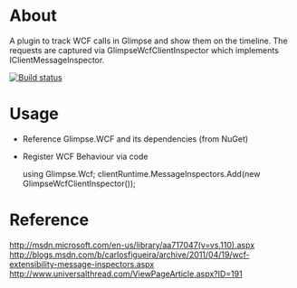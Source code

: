 ﻿About
=====

A plugin to track WCF calls in Glimpse and show them on the timeline.
The requests are captured via GlimpseWcfClientInspector which implements IClientMessageInspector.

[![Build status](https://ci.appveyor.com/api/projects/status/lgwb2hkcvyohvfdf)](https://ci.appveyor.com/project/stweb/glimpse-wcf)

Usage
=====

- Reference Glimpse.WCF and its dependencies (from NuGet)
- Register WCF Behaviour via code

    using Glimpse.Wcf;
	clientRuntime.MessageInspectors.Add(new GlimpseWcfClientInspector());

Reference
=========

http://msdn.microsoft.com/en-us/library/aa717047(v=vs.110).aspx
http://blogs.msdn.com/b/carlosfigueira/archive/2011/04/19/wcf-extensibility-message-inspectors.aspx
http://www.universalthread.com/ViewPageArticle.aspx?ID=191